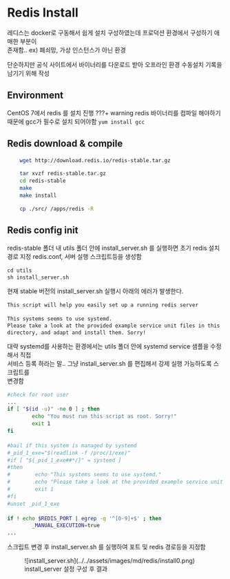 # Redis Install

레디스는 docker로 구동해서 쉽게 설치 구성하였는데 프로덕션 환경에서 구성하기 애매한 부분이  
존재함..  ex) 폐쇠망, 가상 인스턴스가 아닌 환경  
  
단순하지만 공식 사이트에서 바이너리를 다운로드 받아 오프라인 환경 수동설치 기록을 남기기 위해 작성

## Environment

CentOS 7에서 redis 를 설치 진행
???+ warning
    redis 바이너리를 컴파일 해야하기 때문에 gcc가 필수로 설치 되어야함
    ```
    yum install gcc
    ```

## Redis download & compile

``` bash title="1. Redis Stable 다운로드"
    wget http://download.redis.io/redis-stable.tar.gz
```

``` bash title="2. 압축풀고 컴파일"
    tar xvzf redis-stable.tar.gz
    cd redis-stable
    make
    make install
```

``` bash title="3. src 폴더를 특정 위치로 복사 또는 이동"
    cp ./src/ /apps/redis -R
```

## Redis config init

redis-stable 폴더 내 utils 폴더 안에 install_server.sh 를 실행하면 초기 redis 설치 경로 지정 redis.conf, 서버 실행 스크립트등을 생성함  

```  title="redis-stable/utils/install.sh"
cd utils
sh install_server.sh
```  

현재 stable 버전의 install_server.sh 실행시 아래의 에러가 발생한다.

```
This script will help you easily set up a running redis server

This systems seems to use systemd.
Please take a look at the provided example service unit files in this directory, and adapt and install them. Sorry!

```

대략 systemd를 사용하는 환경에서는 utils 폴더 안에 systemd service 샘플을 수정해서 직접  
서비스 등록 하라는 말.. 그냥 install_server.sh 를 편집해서 강제 실행 가능하도록 스크립트를  
변경함

``` bash title="install_server.sh (77~84라인 주석처리)" hl_lines="8 9 10 11 12 13 14 15"
#check for root user
...
if [ "$(id -u)" -ne 0 ] ; then
        echo "You must run this script as root. Sorry!"
        exit 1
fi

#bail if this system is managed by systemd
#_pid_1_exe="$(readlink -f /proc/1/exe)"
#if [ "${_pid_1_exe##*/}" = systemd ]
#then
#        echo "This systems seems to use systemd."
#        echo "Please take a look at the provided example service unit files in directory, and adapt and install them. Sorry!"
#        exit 1
#fi
#unset _pid_1_exe

if ! echo $REDIS_PORT | egrep -q '^[0-9]+$' ; then
        _MANUAL_EXECUTION=true
...
```  

스크립트 변경 후 install_server.sh 를 실행하여 포트 및 redis 경로등을 지정함

<figure markdown>
  ![install_server.sh](../../assets/images/md/redis/install0.png)
  <figcaption>install_server 설정 구성 후 결과</figcaption>
</figure>


